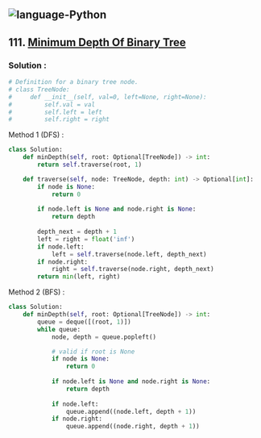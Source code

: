 ![language-Python](https://img.shields.io/badge/Python-ffd43b?style=for-the-badge&logo=PYTHON)
---

## 111. [Minimum Depth Of Binary Tree](https://leetcode.com/problems/minimum-depth-of-binary-tree)

### Solution :

```python
# Definition for a binary tree node.
# class TreeNode:
#     def __init__(self, val=0, left=None, right=None):
#         self.val = val
#         self.left = left
#         self.right = right
```

Method 1 (DFS) :
```python
class Solution:
    def minDepth(self, root: Optional[TreeNode]) -> int:
        return self.traverse(root, 1)

    def traverse(self, node: TreeNode, depth: int) -> Optional[int]:
        if node is None:
            return 0
        
        if node.left is None and node.right is None:
            return depth
        
        depth_next = depth + 1
        left = right = float('inf')
        if node.left:
            left = self.traverse(node.left, depth_next)
        if node.right:
            right = self.traverse(node.right, depth_next)
        return min(left, right)
```

Method 2 (BFS) :
```python
class Solution:
    def minDepth(self, root: Optional[TreeNode]) -> int:
        queue = deque([(root, 1)])
        while queue:
            node, depth = queue.popleft()

            # valid if root is None
            if node is None:
                return 0
            
            if node.left is None and node.right is None:
                return depth
            
            if node.left:
                queue.append((node.left, depth + 1))
            if node.right:
                queue.append((node.right, depth + 1))
```

